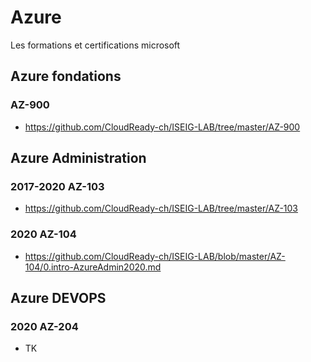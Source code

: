 # Azure
Les formations et certifications microsoft
## Azure fondations
### AZ-900
* https://github.com/CloudReady-ch/ISEIG-LAB/tree/master/AZ-900

## Azure Administration
### 2017-2020 AZ-103
* https://github.com/CloudReady-ch/ISEIG-LAB/tree/master/AZ-103
### 2020 AZ-104
* https://github.com/CloudReady-ch/ISEIG-LAB/blob/master/AZ-104/0.intro-AzureAdmin2020.md

## Azure DEVOPS
### 2020 AZ-204
* TK
